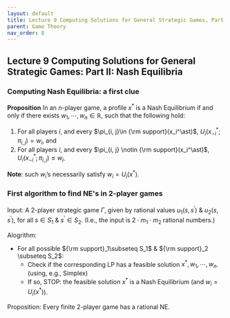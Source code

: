 ```yaml
---
layout: default
title: Lecture 9 Computing Solutions for General Strategic Games, Part II
parent: Game Theory
nav_order: 8
---
```


## Lecture 9 Computing Solutions for General Strategic Games: Part II: Nash Equilibria

### Computing Nash Equilibria: **a first clue**

**Proposition** In an $n$-player game, a profile $x^\ast$ is a Nash Equilibrium if and only if there exists $w_1, \cdots, w_n \in \mathbb{R}$, such that the following hold:

1. For all players $i$, and every $\pi_{i, j}\in {\rm support}(x_i^\ast)$, $U_i(x_{-i}^*; \pi_{i, j}) = w_i$, and 
2. For all players $i$, and every $\pi_{i, j} \notin {\rm support}(x_i^\ast)$, $U_i(x_{-i}^*; \pi_{i, j}) \leq w_i$.

**Note**: such $w_i$’s necessarily satisfy $w_i = U_i(x^\ast).$

### First algorithm to find NE's in 2-player games

$\text{Input}$: A 2-player strategic game $\Gamma$, given by rational values $u_1(s, s^\prime)$ & $u_2(s, s^\prime)$, for all $s\in S_1$ & $s^\prime \in S_2$. (I.e., the input is $2 \cdot m_1 \cdot m_2$ rational numbers.)

$\text{Alogrithm}$:

- For all possible ${\rm support}_1\subseteq S_1$ & ${\rm support}_2 \subseteq S_2$:
    - Check if  the corresponding LP has a feasible solution $x^\ast, w_1, \cdots, w_n$. (using, e.g., Simplex)
    - If so, STOP: the feasible solution $x^\ast$ is a Nash Equilibrium (and $w_i = U_i(x^\ast)$).

Proposition: Every finite 2-player game has a rational NE.